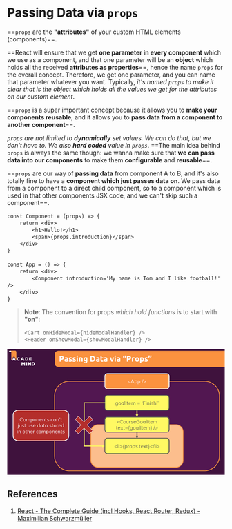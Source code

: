 # Passing Data via `props`

==`props` are the **"attributes"** of your custom HTML elements (components)==.

==React will ensure that we get **one parameter in every component** which we use as a component, and that one parameter will be an **object** which holds all the received **attributes as properties**==, hence the name `props` for the overall concept. Therefore, we get one parameter, and you can name that parameter whatever you want. Typically, _it's named `props` to make it clear that is the object which holds all the values we get for the attributes on our custom element_.

==`props` is a super important concept because it allows you to **make your components reusable**, and it allows you to **pass data from a component to another component**==.

_`props` are not limited to **dynamically** set values. We can do that, but we don't have to. We also **hard coded** value in `props`_. ==The main idea behind `props` is always the same though: we wanna make sure that **we can pass data into our components** to make them **configurable** and **reusable**==.

==`props` are our way of **passing data** from component A to B, and it's also totally fine to have a **component which just passes data on**. We pass data from a component to a direct child component, so to a component which is used in that other components JSX code, and we can't skip such a component==.

```react
const Component = (props) => {
    return <div>
    	<h1>Hello!</h1>
        <span>{props.introduction}</span>
    </div>
}

const App = () => {
    return <div>
    	<Component introduction='My name is Tom and I like football!' />
    </div>
}
```

> **Note**: The convention for props _which hold functions_ is to start with **"on"**:
>
> ```react
> <Cart onHideModal={hideModalHandler} />
> <Header onShowModal={showModalHandler} />
> ```

![037_passing_data_via_props](..\img\037_passing_data_via_props.jpg)

## References

1. [React - The Complete Guide (incl Hooks, React Router, Redux) - Maximilian Schwarzmüller](https://www.udemy.com/course/react-the-complete-guide-incl-redux/)